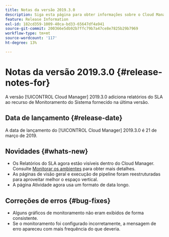 ```yaml
---
title: Notas da versão 2019.3.0
description: Siga esta página para obter informações sobre o Cloud Manager 2019.3.0.
feature: Release Information
exl-id: 182cd359-1009-40ca-bd33-65647df4a941
source-git-commit: 200366e5db92b7ffc79b7a47ce8e7825b29b7969
workflow-type: tm+mt
source-wordcount: '117'
ht-degree: 13%

---
```


# Notas da versão 2019.3.0 {#release-notes-for}

A versão [!UICONTROL Cloud Manager] 2019.3.0 adiciona relatórios do SLA ao recurso de Monitoramento do Sistema fornecido na última versão.

## Data de lançamento {#release-date}

A data de lançamento do [!UICONTROL Cloud Manager] 2019.3.0 é 21 de março de 2019.

## Novidades {#whats-new}

* Os Relatórios do SLA agora estão visíveis dentro do Cloud Manager. Consulte [Monitorar os ambientes](/help/using/monitoring-environments.md) para obter mais detalhes.
* As páginas de visão geral e execução de pipeline foram reestruturadas para aproveitar melhor o espaço vertical.
* A página Atividade agora usa um formato de data longo.

## Correções de erros {#bug-fixes}

* Alguns gráficos de monitoramento não eram exibidos de forma consistente.
* Se o monitoramento foi configurado incorretamente, a mensagem de erro apareceu com mais frequência do que deveria.
